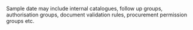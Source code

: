 Sample date may include internal catalogues, follow up groups, authorisation groups, document validation rules, procurement permission groups etc.